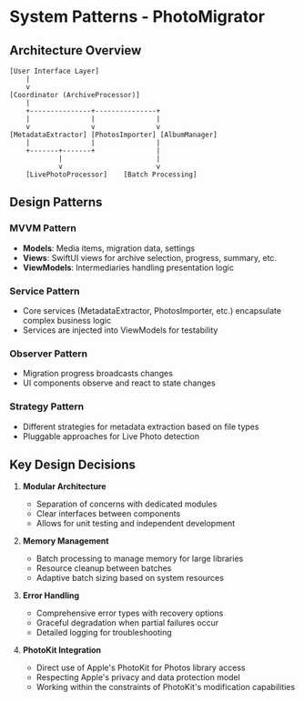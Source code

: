 # System Patterns - PhotoMigrator

## Architecture Overview

```
[User Interface Layer]
    |
    v
[Coordinator (ArchiveProcessor)]
    |
    +---------------+---------------+
    |               |               |
    v               v               v
[MetadataExtractor] [PhotosImporter] [AlbumManager]
    |               |               |
    +-------+-------+               |
            |                       |
            v                       v
    [LivePhotoProcessor]    [Batch Processing]
```

## Design Patterns

### MVVM Pattern
- **Models**: Media items, migration data, settings
- **Views**: SwiftUI views for archive selection, progress, summary, etc.
- **ViewModels**: Intermediaries handling presentation logic

### Service Pattern
- Core services (MetadataExtractor, PhotosImporter, etc.) encapsulate complex business logic
- Services are injected into ViewModels for testability

### Observer Pattern
- Migration progress broadcasts changes
- UI components observe and react to state changes

### Strategy Pattern
- Different strategies for metadata extraction based on file types
- Pluggable approaches for Live Photo detection

## Key Design Decisions

1. **Modular Architecture**
   - Separation of concerns with dedicated modules
   - Clear interfaces between components
   - Allows for unit testing and independent development

2. **Memory Management**
   - Batch processing to manage memory for large libraries
   - Resource cleanup between batches
   - Adaptive batch sizing based on system resources

3. **Error Handling**
   - Comprehensive error types with recovery options
   - Graceful degradation when partial failures occur
   - Detailed logging for troubleshooting

4. **PhotoKit Integration**
   - Direct use of Apple's PhotoKit for Photos library access
   - Respecting Apple's privacy and data protection model
   - Working within the constraints of PhotoKit's modification capabilities 